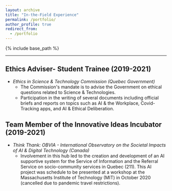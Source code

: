 ```yaml
---
layout: archive
title: "In-the-Field Experience"
permalink: /portfolio/
author_profile: true
redirect_from:
  - /portfolio
---
```


{% include base_path %}

****

## Ethics Adviser- Student Trainee (2019-2021) 
* *Ethics in Science & Technology Commission (Quebec Government)*  
  * The Commission's mandate is to advise the Government on ethical questions related to Science & Technologies.   
  * Participation in the writing of several documents including official briefs and reports on topics such as AI & the Workplace, Covid-Tracking apps, and AI & Ethical Deliberation.  



## Team Member of the Innovative Ideas Incubator (2019-2021)
* *Think Thank: OBVIA - International Observatory on the Societal Impacts of AI & Digital Technology (Canada)*
  * Involvement in this hub led to the creation and development of an AI supportive system for the Service of Information and the Referral Service on socio-community services in Quebec (211). This AI project was schedule to be presented at a workshop at the Massachusetts Institute of Technology (MIT) in October 2020 (cancelled due to pandemic travel restrictions).

